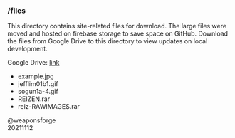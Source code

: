### /files

This directory contains site-related files for download.  The large files were moved and hosted on firebase storage to save space on GitHub. Download the files from Google Drive to this directory to view updates on local development.

Google Drive: [link](https://drive.google.com/drive/folders/19HHZFA5wdV_V5Zco1VH8GsHMLDn_hKyS?usp=sharing)

- example.jpg
- jefflim01b1.gif
- sogun1a-4.gif
- REIZEN.rar
- reiz-RAWIMAGES.rar

@weaponsforge  
20211112